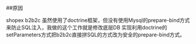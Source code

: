 ##原因

shopex b2b2c 虽然使用了doctrine框架，但没有使用Mysql的prepare-bind方式来防止SQL注入，我做的这个工作就是修改底层DB
实现利用doctrine的setParameters方式把b2b2c直接拼SQL的方式改为安全的prepare-bind方式。
